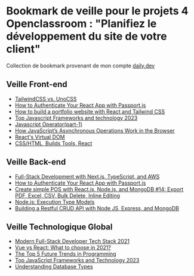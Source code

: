 # Bookmark de veille pour le projets 4 Openclassroom : "Planifiez le développement du site de votre client"
Collection de bookmark provenant de mon compte [daily.dev](https://app.daily.dev/zachplanet)

## Veille Front-end
- [TailwindCSS vs. UnoCSS](https://app.daily.dev/posts/A0VG4LfAl)  
- [How to Authenticate Your React App with Passport.js](https://app.daily.dev/posts/MzWic0AXC)  
- [How to build a portfolio website with React and Tailwind CSS](https://app.daily.dev/posts/vuAfwXIuI)  
- [Top Javascript Frameworks and technology 2023](https://app.daily.dev/posts/KM7PPsfzT)  
- [Javascript Operator(part-1)](https://app.daily.dev/posts/WYYfJEcYy)  
- [How JavaScript’s Asynchronous Operations Work in the Browser](https://app.daily.dev/posts/SCiJVFJLD)  
- [React's Virtual DOM](https://app.daily.dev/posts/oYlaZZCKH)  
- [CSS/HTML, Builds Tools, React](https://app.daily.dev/posts/bkOtrAiQQ)  
## Veille Back-end   
- [Full-Stack Development with Next.js, TypeScript, and AWS](https://app.daily.dev/posts/iKFisxVdR)  
- [How to Authenticate Your React App with Passport.js](https://app.daily.dev/posts/MzWic0AXC)  
- [Create simple POS with React.js, Node.js, and MongoDB #14: Export PDF, Excel, CSV, Bulk Delete, Inline Editing](https://app.daily.dev/posts/-e4fpmRqT)  
- [Node.js: Execution Type Models](https://app.daily.dev/posts/1Ah6YiHJk)  
- [Building a Restful CRUD API with Node JS, Express, and MongoDB](https://app.daily.dev/posts/SUyMJLQHw)  
## Veille Technologique Global  
- [Modern Full-Stack Developer Tech Stack 2021](https://app.daily.dev/posts/QNMZZVQgL)  
- [Vue vs React: What to choose in 2021?](https://app.daily.dev/posts/QPnmbMa6S)  
- [The Top 5 Future Trends in Programming](https://app.daily.dev/posts/ubMddFma9)  
- [Top JavaScript Frameworks and Technology 2023](https://app.daily.dev/posts/KM7PPsfzT)  
- [Understanding Database Types](https://app.daily.dev/posts/iYyYurCPC)  







<!-- daily.dev BOOKMARKS:START -->
<!-- daily.dev BOOKMARKS:END -->

